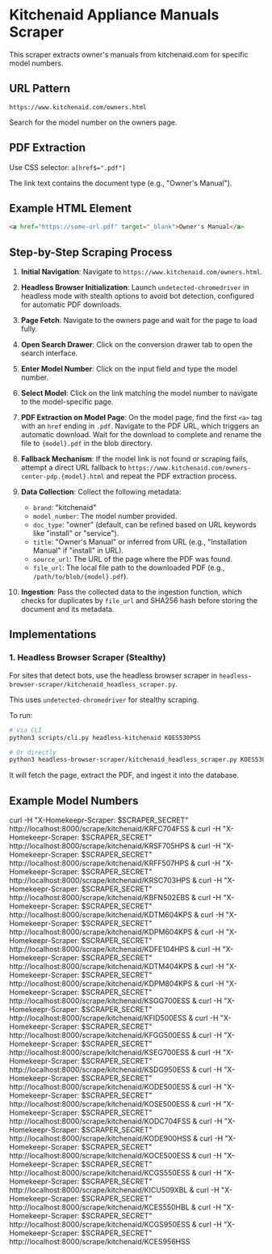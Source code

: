 # Kitchenaid Appliance Manuals Scraper

This scraper extracts owner's manuals from kitchenaid.com for specific model numbers.

## URL Pattern
`https://www.kitchenaid.com/owners.html`

Search for the model number on the owners page.

## PDF Extraction
Use CSS selector: `a[href$=".pdf"]`

The link text contains the document type (e.g., "Owner's Manual").

## Example HTML Element
```html
<a href="https://some-url.pdf" target="_blank">Owner's Manual</a>
```

## Step-by-Step Scraping Process

1. **Initial Navigation**: Navigate to `https://www.kitchenaid.com/owners.html`.

2. **Headless Browser Initialization**: Launch `undetected-chromedriver` in headless mode with stealth options to avoid bot detection, configured for automatic PDF downloads.

3. **Page Fetch**: Navigate to the owners page and wait for the page to load fully.

4. **Open Search Drawer**: Click on the conversion drawer tab to open the search interface.

5. **Enter Model Number**: Click on the input field and type the model number.

6. **Select Model**: Click on the link matching the model number to navigate to the model-specific page.

7. **PDF Extraction on Model Page**: On the model page, find the first `<a>` tag with an `href` ending in `.pdf`. Navigate to the PDF URL, which triggers an automatic download. Wait for the download to complete and rename the file to `{model}.pdf` in the blob directory.

8. **Fallback Mechanism**: If the model link is not found or scraping fails, attempt a direct URL fallback to `https://www.kitchenaid.com/owners-center-pdp.{model}.html` and repeat the PDF extraction process.

9. **Data Collection**: Collect the following metadata:
    *   `brand`: "kitchenaid"
    *   `model_number`: The model number provided.
    *   `doc_type`: "owner" (default, can be refined based on URL keywords like "install" or "service").
    *   `title`: "Owner's Manual" or inferred from URL (e.g., "Installation Manual" if "install" in URL).
    *   `source_url`: The URL of the page where the PDF was found.
    *   `file_url`: The local file path to the downloaded PDF (e.g., `/path/to/blob/{model}.pdf`).

10. **Ingestion**: Pass the collected data to the ingestion function, which checks for duplicates by `file_url` and SHA256 hash before storing the document and its metadata.

## Implementations

### 1. Headless Browser Scraper (Stealthy)
For sites that detect bots, use the headless browser scraper in `headless-browser-scraper/kitchenaid_headless_scraper.py`.

This uses `undetected-chromedriver` for stealthy scraping.

To run:
```bash
# Via CLI
python3 scripts/cli.py headless-kitchenaid KOES530PSS

# Or directly
python3 headless-browser-scraper/kitchenaid_headless_scraper.py KOES530PSS
```

It will fetch the page, extract the PDF, and ingest it into the database.


## Example Model Numbers
curl -H "X-Homekeepr-Scraper: $SCRAPER_SECRET" http://localhost:8000/scrape/kitchenaid/KRFC704FSS &
curl -H "X-Homekeepr-Scraper: $SCRAPER_SECRET" http://localhost:8000/scrape/kitchenaid/KRSF705HPS &
curl -H "X-Homekeepr-Scraper: $SCRAPER_SECRET" http://localhost:8000/scrape/kitchenaid/KRFF507HPS &
curl -H "X-Homekeepr-Scraper: $SCRAPER_SECRET" http://localhost:8000/scrape/kitchenaid/KRSC703HPS &
curl -H "X-Homekeepr-Scraper: $SCRAPER_SECRET" http://localhost:8000/scrape/kitchenaid/KBFN502EBS &
curl -H "X-Homekeepr-Scraper: $SCRAPER_SECRET" http://localhost:8000/scrape/kitchenaid/KDTM604KPS &
curl -H "X-Homekeepr-Scraper: $SCRAPER_SECRET" http://localhost:8000/scrape/kitchenaid/KDPM604KPS &
curl -H "X-Homekeepr-Scraper: $SCRAPER_SECRET" http://localhost:8000/scrape/kitchenaid/KDFE104HPS &
curl -H "X-Homekeepr-Scraper: $SCRAPER_SECRET" http://localhost:8000/scrape/kitchenaid/KDTM404KPS &
curl -H "X-Homekeepr-Scraper: $SCRAPER_SECRET" http://localhost:8000/scrape/kitchenaid/KDPM804KPS &
curl -H "X-Homekeepr-Scraper: $SCRAPER_SECRET" http://localhost:8000/scrape/kitchenaid/KSGG700ESS &
curl -H "X-Homekeepr-Scraper: $SCRAPER_SECRET" http://localhost:8000/scrape/kitchenaid/KFID500ESS &
curl -H "X-Homekeepr-Scraper: $SCRAPER_SECRET" http://localhost:8000/scrape/kitchenaid/KFGG500ESS &
curl -H "X-Homekeepr-Scraper: $SCRAPER_SECRET" http://localhost:8000/scrape/kitchenaid/KSEG700ESS &
curl -H "X-Homekeepr-Scraper: $SCRAPER_SECRET" http://localhost:8000/scrape/kitchenaid/KSDG950ESS &
curl -H "X-Homekeepr-Scraper: $SCRAPER_SECRET" http://localhost:8000/scrape/kitchenaid/KODE500ESS &
curl -H "X-Homekeepr-Scraper: $SCRAPER_SECRET" http://localhost:8000/scrape/kitchenaid/KOSE500ESS &
curl -H "X-Homekeepr-Scraper: $SCRAPER_SECRET" http://localhost:8000/scrape/kitchenaid/KODC704FSS &
curl -H "X-Homekeepr-Scraper: $SCRAPER_SECRET" http://localhost:8000/scrape/kitchenaid/KODE900HSS &
curl -H "X-Homekeepr-Scraper: $SCRAPER_SECRET" http://localhost:8000/scrape/kitchenaid/KOCE500ESS &
curl -H "X-Homekeepr-Scraper: $SCRAPER_SECRET" http://localhost:8000/scrape/kitchenaid/KCGS550ESS &
curl -H "X-Homekeepr-Scraper: $SCRAPER_SECRET" http://localhost:8000/scrape/kitchenaid/KICU509XBL &
curl -H "X-Homekeepr-Scraper: $SCRAPER_SECRET" http://localhost:8000/scrape/kitchenaid/KCES550HBL &
curl -H "X-Homekeepr-Scraper: $SCRAPER_SECRET" http://localhost:8000/scrape/kitchenaid/KCGS950ESS &
curl -H "X-Homekeepr-Scraper: $SCRAPER_SECRET" http://localhost:8000/scrape/kitchenaid/KCES956HSS